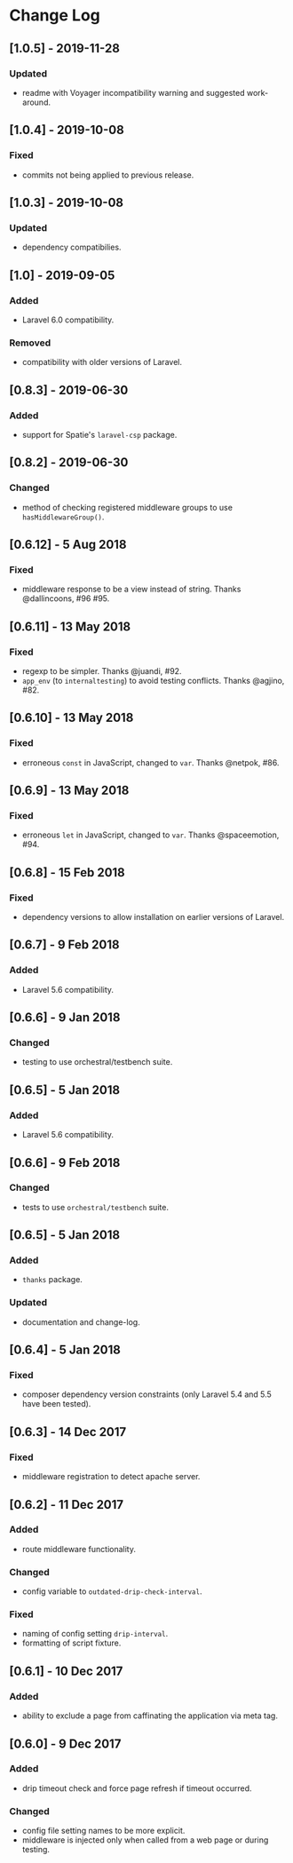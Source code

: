 # Change Log

## [1.0.5] - 2019-11-28
### Updated
- readme with Voyager incompatibility warning and suggested work-around.

## [1.0.4] - 2019-10-08
### Fixed
- commits not being applied to previous release.

## [1.0.3] - 2019-10-08
### Updated
- dependency compatibilies.

## [1.0] - 2019-09-05
### Added
- Laravel 6.0 compatibility.

### Removed
- compatibility with older versions of Laravel.

## [0.8.3] - 2019-06-30
### Added
- support for Spatie's `laravel-csp` package.

## [0.8.2] - 2019-06-30
### Changed
- method of checking registered middleware groups to use `hasMiddlewareGroup()`.

## [0.6.12] - 5 Aug 2018
### Fixed
- middleware response to be a view instead of string. Thanks @dallincoons, #96 #95.

## [0.6.11] - 13 May 2018
### Fixed
- regexp to be simpler. Thanks @juandi, #92.
- `app_env` (to `internaltesting`) to avoid testing conflicts. Thanks @agjino, #82.

## [0.6.10] - 13 May 2018
### Fixed
- erroneous `const` in JavaScript, changed to `var`. Thanks @netpok, #86.

## [0.6.9] - 13 May 2018
### Fixed
- erroneous `let` in JavaScript, changed to `var`. Thanks @spaceemotion, #94.

## [0.6.8] - 15 Feb 2018
### Fixed
- dependency versions to allow installation on earlier versions of Laravel.

## [0.6.7] - 9 Feb 2018
### Added
- Laravel 5.6 compatibility.

## [0.6.6] - 9 Jan 2018
### Changed
- testing to use orchestral/testbench suite.

## [0.6.5] - 5 Jan 2018
### Added
- Laravel 5.6 compatibility.

## [0.6.6] - 9 Feb 2018
### Changed
- tests to use `orchestral/testbench` suite.

## [0.6.5] - 5 Jan 2018
### Added
- `thanks` package.

### Updated
- documentation and change-log.

## [0.6.4] - 5 Jan 2018
### Fixed
- composer dependency version constraints (only Laravel 5.4 and 5.5 have been tested).

## [0.6.3] - 14 Dec 2017
### Fixed
- middleware registration to detect apache server.

## [0.6.2] - 11 Dec 2017
### Added
- route middleware functionality.

### Changed
- config variable to `outdated-drip-check-interval`.

### Fixed
- naming of config setting `drip-interval`.
- formatting of script fixture.

## [0.6.1] - 10 Dec 2017
### Added
- ability to exclude a page from caffinating the application via meta tag.

## [0.6.0] - 9 Dec 2017
### Added
- drip timeout check and force page refresh if timeout occurred.

### Changed
- config file setting names to be more explicit.
- middleware is injected only when called from a web page or during testing.
